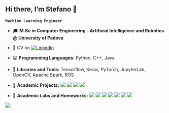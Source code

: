 ## Hi there, I’m Stefano 👋

**`Machine Learning Engineer`**

- :mortar_board: **M.Sc in Computer Engineering - Artificial Intelligence and Robotics @ University of Padova**
 
- :briefcase: CV on [![Linkedin](https://img.shields.io/badge/-LinkedIn-blue?style=flat&logo=Linkedin&logoColor=white)](https://www.linkedin.com/in/stefano-binotto/)
 
- :computer: **Programming Languages:** Python, C++, Java
 
- 🚀 **Libraries and Tools:** Tensorflow, Keras, PyTorch, JupyterLab, OpenCV, Apache Spark, ROS

- :floppy_disk: **Academic Projects:**
[![](https://img.shields.io/badge/Natural%20Language%20Processing-green)](https://github.com/stefanobinotto/Natural-Language-Processing-NLP.git)
[![](https://img.shields.io/badge/Computer%20Vision-orange)](https://github.com/stefanobinotto/Computer-Vision.git)
[![](https://img.shields.io/badge/Intelligent%20Robotics-cyan)](https://github.com/stefanobinotto/Fetch-and-Delivery-Behaviour-for-an-Assistance-Robot.git)
[![](https://img.shields.io/badge/Learning%20From%20Networks-brown)](https://github.com/stefanobinotto/Graph-Analytics-and-Network-Features.git)
<!--[![](https://img.shields.io/badge/Software%20Engineering-yellow)](https://github.com/stefanobinotto/Ingegneria-del-Software.git)-->

- :floppy_disk: **Academic Labs and Homeworks:**
[![](https://img.shields.io/badge/Big%20Data%20Processing-pink)](https://github.com/stefanobinotto/Big-Data-Computing.git)
[![](https://img.shields.io/badge/Reinforcement%20Learning-purple)](https://github.com/stefanobinotto/Reinforcement-Learning.git)
[![](https://img.shields.io/badge/Deep%20Learning-red)](https://github.com/stefanobinotto/Deep-Learning.git)
[![](https://img.shields.io/badge/Computer%20Vision-orange)](https://github.com/stefanobinotto/Computer-Vision-course.git)
[![](https://img.shields.io/badge/Intelligent%20Robotics-cyan)](https://github.com/stefanobinotto/Intelligent-Robotics-course.git)
[![](https://img.shields.io/badge/Artificial%20Intelligence-blue)](https://github.com/stefanobinotto/pneumonia-xray-detection.git)
[![](https://img.shields.io/badge/Machine%20Learning-violet)](https://github.com/stefanobinotto/Machine-Learning-course.git)

![](https://komarev.com/ghpvc/?username=stefanobinotto)

<!--
- 🧠 **Personal Projects:**                DA AGGIUNGERE
  📚
  :bulb:
  💻 

![stefanobinotto's github stats](https://github-readme-stats.vercel.app/api?username=stefanobinotto&show_icons=true]&hide=["contribs","prs"]) 

**stefanobinotto/stefanobinotto** is a ✨ _special_ ✨ repository because its `README.md` (this file) appears on your GitHub profile.

Here are some ideas to get you started:

- 🔭 I’m currently working on ...
- 🌱 I’m currently learning ...
- 👯 I’m looking to collaborate on ...
- 🤔 I’m looking for help with ...
- 💬 Ask me about ...
- 📫 How to reach me: ...
- 😄 Pronouns: ...
- ⚡ Fun fact: ...
-->
